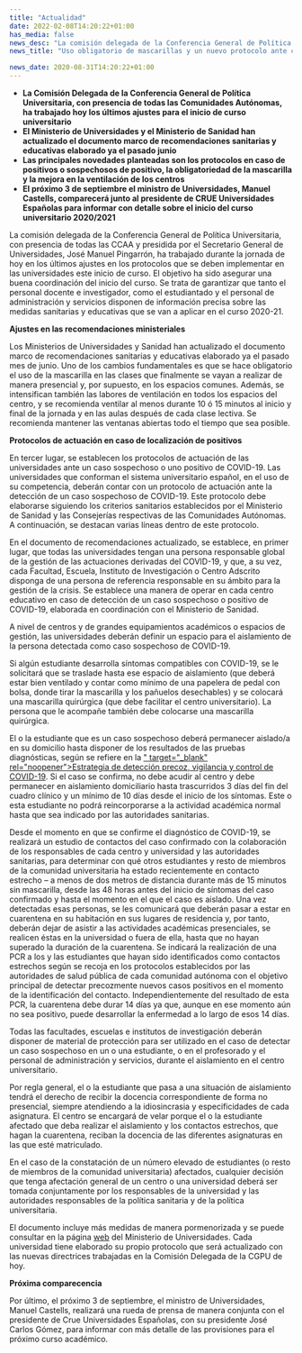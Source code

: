 ```yaml
---
title: "Actualidad"
date: 2022-02-08T14:20:22+01:00
has_media: false
news_desc: "La comisión delegada de la Conferencia General de Política Universitaria, con presencia de todas las CCAA y presidida por el Secretario General de Universidades, José Manuel Pingarrón, ha trabajado durante la jornada de hoy en los últimos ajustes en los protocolos que se deben implementar en las universidades este inicio de curso."
news_title: "Uso obligatorio de mascarillas y un nuevo protocolo ante casos positivos de COVID-19 para el nuevo curso universitario 2020/2021"

news_date: 2020-08-31T14:20:22+01:00
---
```

<ul>
<li><b>La Comisi&oacute;n Delegada de la Conferencia General de Pol&iacute;tica Universitaria, con presencia de todas las Comunidades Aut&oacute;nomas, ha trabajado hoy los &uacute;ltimos ajustes para el inicio de curso universitario</b></li>
<li><b>El Ministerio de Universidades y el Ministerio de Sanidad han actualizado el documento marco de recomendaciones sanitarias y educativas elaborado ya el pasado junio</b></li>
<li><b>Las principales novedades planteadas son los protocolos en caso de positivos o sospechosos de positivo, la obligatoriedad de la mascarilla y la mejora en la ventilaci&oacute;n de los centros</b></li>
<li><b>El pr&oacute;ximo 3 de septiembre el ministro de Universidades, Manuel Castells, comparecer&aacute; junto al presidente de CRUE Universidades Espa&ntilde;olas para informar con detalle sobre el inicio del curso universitario 2020/2021</b></li>
</ul>
<p>La comisi&oacute;n delegada de la Conferencia General de Pol&iacute;tica Universitaria, con presencia de todas las CCAA y presidida por el Secretario General de Universidades, Jos&eacute; Manuel Pingarr&oacute;n, ha trabajado durante la jornada de hoy en los &uacute;ltimos ajustes en los protocolos que se deben implementar en las universidades este inicio de curso. El objetivo ha sido asegurar una buena coordinaci&oacute;n del inicio del curso. Se trata de garantizar que tanto el personal docente e investigador, como el estudiantado y el personal de administraci&oacute;n y servicios disponen de informaci&oacute;n precisa sobre las medidas sanitarias y educativas que se van a aplicar en el curso 2020-21.</p>
<p><b>Ajustes en las recomendaciones ministeriales</b></p>
<p>Los Ministerios de Universidades y Sanidad han actualizado el documento marco de recomendaciones sanitarias y educativas elaborado ya el pasado mes de junio. Uno de los cambios fundamentales es que se hace obligatorio el uso de la mascarilla en las clases que finalmente se vayan a realizar de manera presencial y, por supuesto, en los espacios comunes. Adem&aacute;s, se intensifican tambi&eacute;n las labores de ventilaci&oacute;n en todos los espacios del centro, y se recomienda ventilar al menos durante 10 &oacute; 15 minutos al inicio y final de la jornada y en las aulas despu&eacute;s de cada clase lectiva. Se recomienda mantener las ventanas abiertas todo el tiempo que sea posible.</p>
<p><b>Protocolos de actuaci&oacute;n en caso de localizaci&oacute;n de positivos</b></p>
<p>En tercer lugar, se establecen los protocolos de actuaci&oacute;n de las universidades ante un caso sospechoso o uno positivo de COVID-19. Las universidades que conforman el sistema universitario espa&ntilde;ol, en el uso de su competencia, deber&aacute;n contar con un protocolo de actuaci&oacute;n ante la detecci&oacute;n de un caso sospechoso de COVID-19. Este protocolo debe elaborarse siguiendo los criterios sanitarios establecidos por el Ministerio de Sanidad y las Consejer&iacute;as respectivas de las Comunidades Aut&oacute;nomas. A continuaci&oacute;n, se destacan varias l&iacute;neas dentro de este protocolo.</p>
<p>En el documento de recomendaciones actualizado, se establece, en primer lugar, que todas las universidades tengan una persona responsable global de la gesti&oacute;n de las actuaciones derivadas del COVID-19, y que, a su vez, cada Facultad, Escuela, Instituto de Investigaci&oacute;n o Centro Adscrito disponga de una persona de referencia responsable en su &aacute;mbito para la gesti&oacute;n de la crisis. Se establece una manera de operar en cada centro educativo en caso de detecci&oacute;n de un caso sospechoso o positivo de COVID-19, elaborada en coordinaci&oacute;n con el Ministerio de Sanidad.</p>
<p>A nivel de centros y de grandes equipamientos acad&eacute;micos o espacios de gesti&oacute;n, las universidades deber&aacute;n definir un espacio para el aislamiento de la persona detectada como caso sospechoso de COVID-19.</p>
<p>Si alg&uacute;n estudiante desarrolla s&iacute;ntomas compatibles con COVID-19, se le solicitar&aacute; que se traslade hasta ese espacio de aislamiento (que deber&aacute; estar bien ventilado y contar como m&iacute;nimo de una papelera de pedal con bolsa, donde tirar la mascarilla y los pa&ntilde;uelos desechables) y se colocar&aacute; una mascarilla quir&uacute;rgica (que debe facilitar el centro universitario). La persona que le acompa&ntilde;e tambi&eacute;n debe colocarse una mascarilla quir&uacute;rgica.</p>
<p>El o la estudiante que es un caso sospechoso deber&aacute; permanecer aislado/a en su domicilio hasta disponer de los resultados de las pruebas diagn&oacute;sticas, seg&uacute;n se refiere en la<span>&nbsp;</span><a title="Ir a 'Estrategia de detecci&oacute;n precoz, vigilancia y control de COVID-19', en ventana nueva" href="https://www.universidades.gob.es/stfls/MICINN/Universidades/Ficheros/COVID19_estrategia_vigilancia_y_control_e_indicadores.</a><i class="fas fa-external-link-alt"></i>" target="_blank" rel="noopener">Estrategia de detecci&oacute;n precoz, vigilancia y control de COVID-19</a>. Si el caso se confirma, no debe acudir al centro y debe permanecer en aislamiento domiciliario hasta trascurridos 3 d&iacute;as del fin del cuadro cl&iacute;nico y un m&iacute;nimo de 10 d&iacute;as desde el inicio de los s&iacute;ntomas. Este o esta estudiante no podr&aacute; reincorporarse a la actividad acad&eacute;mica normal hasta que sea indicado por las autoridades sanitarias.</p>
<p>Desde el momento en que se confirme el diagn&oacute;stico de COVID-19, se realizar&aacute; un estudio de contactos del caso confirmado con la colaboraci&oacute;n de los responsables de cada centro y universidad y las autoridades sanitarias, para determinar con qu&eacute; otros estudiantes y resto de miembros de la comunidad universitaria ha estado recientemente en contacto estrecho &ndash; a menos de dos metros de distancia durante m&aacute;s de 15 minutos sin mascarilla, desde las 48 horas antes del inicio de s&iacute;ntomas del caso confirmado y hasta el momento en el que el caso es aislado. Una vez detectadas esas personas, se les comunicar&aacute; que deber&aacute;n pasar a estar en cuarentena en su habitaci&oacute;n en sus lugares de residencia y, por tanto, deber&aacute;n dejar de asistir a las actividades acad&eacute;micas presenciales, se realicen &eacute;stas en la universidad o fuera de ella, hasta que no hayan superado la duraci&oacute;n de la cuarentena. Se indicar&aacute; la realizaci&oacute;n de una PCR a los y las estudiantes que hayan sido identificados como contactos estrechos seg&uacute;n se recoja en los protocolos establecidos por las autoridades de salud p&uacute;blica de cada comunidad aut&oacute;noma con el objetivo principal de detectar precozmente nuevos casos positivos en el momento de la identificaci&oacute;n del contacto. Independientemente del resultado de esta PCR, la cuarentena debe durar 14 d&iacute;as ya que, aunque en ese momento a&uacute;n no sea positivo, puede desarrollar la enfermedad a lo largo de esos 14 d&iacute;as.</p>
<p>Todas las facultades, escuelas e institutos de investigaci&oacute;n deber&aacute;n disponer de material de protecci&oacute;n para ser utilizado en el caso de detectar un caso sospechoso en un o una estudiante, o en el profesorado y el personal de administraci&oacute;n y servicios, durante el aislamiento en el centro universitario.</p>
<p>Por regla general, el o la estudiante que pasa a una situaci&oacute;n de aislamiento tendr&aacute; el derecho de recibir la docencia correspondiente de forma no presencial, siempre atendiendo a la idiosincrasia y especificidades de cada asignatura. El centro se encargar&aacute; de velar porque el o la estudiante afectado que deba realizar el aislamiento y los contactos estrechos, que hagan la cuarentena, reciban la docencia de las diferentes asignaturas en las que est&eacute; matriculado.</p>
<p>En el caso de la constataci&oacute;n de un n&uacute;mero elevado de estudiantes (o resto de miembros de la comunidad universitaria) afectados, cualquier decisi&oacute;n que tenga afectaci&oacute;n general de un centro o una universidad deber&aacute; ser tomada conjuntamente por los responsables de la universidad y las autoridades responsables de la pol&iacute;tica sanitaria y de la pol&iacute;tica universitaria.</p>
<p>El documento incluye m&aacute;s medidas de manera pormenorizada y se puede consultar en la p&aacute;gina<span>&nbsp;</span><a title="Universidades y COVID-19" href="https://www.universidades.gob.es/portal/site/MICINN/menuitem.8ce192e94ba842bea3bc811001432ea0/?vgnextoid=90a7653022801710VgnVCM1000001d04140aRCRD&amp;vgnextchannel=ace15fbb878f0710VgnVCM1000001d04140aRCRD">web</a><span>&nbsp;</span>del Ministerio de Universidades. Cada universidad tiene elaborado su propio protocolo que ser&aacute; actualizado con las nuevas directrices trabajadas en la Comisi&oacute;n Delegada de la CGPU de hoy.</p>
<p><b>Pr&oacute;xima comparecencia</b></p>
<p>Por &uacute;ltimo, el pr&oacute;ximo 3 de septiembre, el ministro de Universidades, Manuel Castells, realizar&aacute; una rueda de prensa de manera conjunta con el presidente de Crue Universidades Espa&ntilde;olas, con su presidente Jos&eacute; Carlos G&oacute;mez, para informar con m&aacute;s detalle de las provisiones para el pr&oacute;ximo curso acad&eacute;mico.</p>